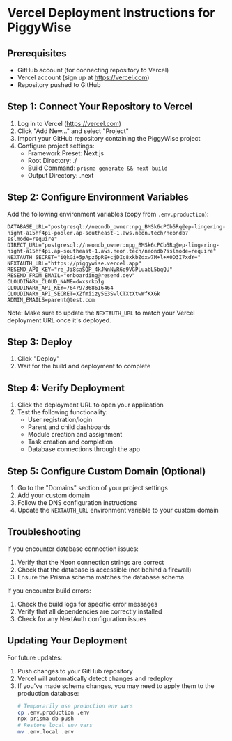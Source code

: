 # Vercel Deployment Instructions for PiggyWise

## Prerequisites
- GitHub account (for connecting repository to Vercel)
- Vercel account (sign up at https://vercel.com)
- Repository pushed to GitHub

## Step 1: Connect Your Repository to Vercel

1. Log in to Vercel (https://vercel.com)
2. Click "Add New..." and select "Project"
3. Import your GitHub repository containing the PiggyWise project
4. Configure project settings:
   - Framework Preset: Next.js
   - Root Directory: ./
   - Build Command: `prisma generate && next build`
   - Output Directory: .next

## Step 2: Configure Environment Variables

Add the following environment variables (copy from `.env.production`):

```
DATABASE_URL="postgresql://neondb_owner:npg_BMSk6cPCb5Rq@ep-lingering-night-a15hf4pi-pooler.ap-southeast-1.aws.neon.tech/neondb?sslmode=require"
DIRECT_URL="postgresql://neondb_owner:npg_BMSk6cPCb5Rq@ep-lingering-night-a15hf4pi.ap-southeast-1.aws.neon.tech/neondb?sslmode=require"
NEXTAUTH_SECRET="iQkGi+5pApz6pRE+cjDIc8xkbZdxw7M+l+X0D3I7xdY="
NEXTAUTH_URL="https://piggywise.vercel.app"
RESEND_API_KEY="re_Ji8saSQP_4kJWnNyR6q9VGPLuabL5bqQU"
RESEND_FROM_EMAIL="onboarding@resend.dev"
CLOUDINARY_CLOUD_NAME=dwxsrko1g
CLOUDINARY_API_KEY=764797368616464
CLOUDINARY_API_SECRET=XZfmiizy5E3SwlCTXtXtwWfKXGk
ADMIN_EMAILS=parent@test.com
```

Note: Make sure to update the `NEXTAUTH_URL` to match your Vercel deployment URL once it's deployed.

## Step 3: Deploy

1. Click "Deploy"
2. Wait for the build and deployment to complete

## Step 4: Verify Deployment

1. Click the deployment URL to open your application
2. Test the following functionality:
   - User registration/login
   - Parent and child dashboards
   - Module creation and assignment
   - Task creation and completion
   - Database connections through the app

## Step 5: Configure Custom Domain (Optional)

1. Go to the "Domains" section of your project settings
2. Add your custom domain
3. Follow the DNS configuration instructions
4. Update the `NEXTAUTH_URL` environment variable to your custom domain

## Troubleshooting

If you encounter database connection issues:
1. Verify that the Neon connection strings are correct
2. Check that the database is accessible (not behind a firewall)
3. Ensure the Prisma schema matches the database schema

If you encounter build errors:
1. Check the build logs for specific error messages
2. Verify that all dependencies are correctly installed
3. Check for any NextAuth configuration issues

## Updating Your Deployment

For future updates:
1. Push changes to your GitHub repository
2. Vercel will automatically detect changes and redeploy
3. If you've made schema changes, you may need to apply them to the production database:
   ```bash
   # Temporarily use production env vars
   cp .env.production .env
   npx prisma db push
   # Restore local env vars
   mv .env.local .env
   ``` 